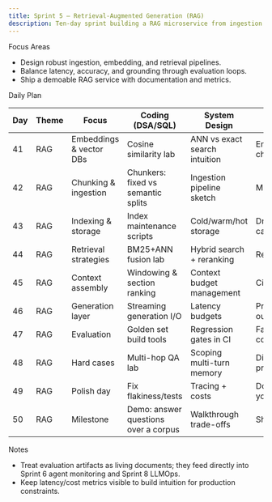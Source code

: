 ```yaml
---
title: Sprint 5 — Retrieval-Augmented Generation (RAG)
description: Ten-day sprint building a RAG microservice from ingestion to evaluation.
---
```


Focus Areas

- Design robust ingestion, embedding, and retrieval pipelines.
- Balance latency, accuracy, and grounding through evaluation loops.
- Ship a demoable RAG service with documentation and metrics.

Daily Plan

| Day | Theme | Focus | Coding (DSA/SQL) | System Design | ML/LLM | Build/Project | Behavioral/Portfolio | Checkpoint |
| --- | --- | --- | --- | --- | --- | --- | --- | --- |
| 41 | RAG | Embeddings & vector DBs | Cosine similarity lab | ANN vs exact search intuition | Embedding quality checkpoints | Pick a vector DB; scaffold repo | Explain “why RAG” | — |
| 42 | RAG | Chunking & ingestion | Chunkers: fixed vs semantic splits | Ingestion pipeline sketch | Metadata design | ETL for documents → vector DB | Story: data quality matters | — |
| 43 | RAG | Indexing & storage | Index maintenance scripts | Cold/warm/hot storage | Drift & re-index cadence | Index lifecycle doc | Explain trade-offs | — |
| 44 | RAG | Retrieval strategies | BM25+ANN fusion lab | Hybrid search + reranking | Recall@k vs MRR | Retriever module | ELI5: reranking | — |
| 45 | RAG | Context assembly | Windowing & section ranking | Context budget management | Citation & grounding | Context builder | Story: addressing hallucination risk | — |
| 46 | RAG | Generation layer | Streaming generation I/O | Latency budgets | Prompt templates & output schema | RAG FastAPI skeleton | Explain E2E flow | — |
| 47 | RAG | Evaluation | Golden set build tools | Regression gates in CI | Faithfulness/answer-correctness | Eval harness v1 | Story: preventing regressions | — |
| 48 | RAG | Hard cases | Multi-hop QA lab | Scoping multi-turn memory | Disambiguation prompts | Query planner stub | Explain limits honestly | — |
| 49 | RAG | Polish day | Fix flakiness/tests | Tracing + costs | Doc the metrics you’ll track | Docs + README | Refine 2 stories | — |
| 50 | RAG | Milestone | Demo: answer questions over a corpus | Walkthrough trade-offs | Show eval metrics | Ship “RAG microservice” | Record 3-min demo | Milestone 5 |

Notes

- Treat evaluation artifacts as living documents; they feed directly into Sprint 6 agent monitoring and Sprint 8 LLMOps.
- Keep latency/cost metrics visible to build intuition for production constraints.

